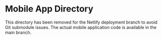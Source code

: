# Mobile App Directory
This directory has been removed for the Netlify deployment branch to avoid Git submodule issues.
The actual mobile application code is available in the main branch.
